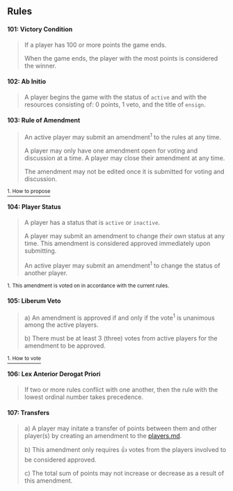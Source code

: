 ## Rules

#### 101: Victory Condition
> If a player has 100 or more points the game ends.
>
> When the game ends, the player with the most points is considered the winner.



#### 102: Ab Initio
> A player begins the game with the status of `active` and with the resources consisting of: 0 points, 1 veto, and the title of `ensign`. 



#### 103: Rule of Amendment 
> An active player may submit an amendment<sup>1</sup> to the rules at any time. 
> 
> A player may only have one amendment open for voting and discussion at a time. A player may close their amendment at any time.
>
> The amendment may not be edited once it is submitted for voting and discussion. 

[<sup>1. How to propose</sup>](./readme.md#propose-a-rule-amendment)



#### 104: Player Status
> A player has a status that is `active` or `inactive`. 
>
> A player may submit an amendment to change _their own_ status at any time. This amendment is considered approved immediately upon submitting.
>
> An active player may submit an amendment<sup>1</sup> to change the status of another player. 

<sup>1. This amendment is voted on in accordance with the current rules.</sup>




#### 105: Liberum Veto
> a) An amendment is approved if and only if the vote<sup>1</sup> is unanimous among the active players.
>
> b) There must be at least 3 (three) votes from active players for the amendment to be approved.

[<sup>1. How to vote</sup>](./readme.md#comment-and-vote-on-amendments)





#### 106: Lex Anterior Derogat Priori
> If two or more rules conflict with one another, then the rule with the lowest ordinal number takes precedence.


#### 107: Transfers
> a) A player may initate a transfer of points between them and other player(s) by creating an amendment to the [players.md](player.md).
> 
> b) This amendment only requires :+1: votes from the players involved to be considered approved.
>
> c) The total sum of points may not increase or decrease as a result of this amendment.

